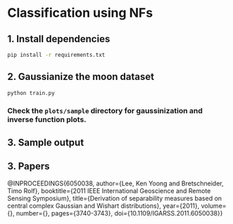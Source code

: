 # **Classification using NFs**

## 1. Install dependencies
```bash
pip install -r requirements.txt
```

## 2. Gaussianize the moon dataset
```bash
python train.py
```

### Check the `plots/sample` directory for gaussinization and inverse function plots.

## 3. Sample output


## 3. Papers
@INPROCEEDINGS{6050038,
  author={Lee, Ken Yoong and Bretschneider, Timo Rolf},
  booktitle={2011 IEEE International Geoscience and Remote Sensing Symposium}, 
  title={Derivation of separability measures based on central complex Gaussian and Wishart distributions}, 
  year={2011},
  volume={},
  number={},
  pages={3740-3743},
  doi={10.1109/IGARSS.2011.6050038}}